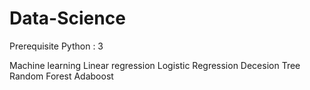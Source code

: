 # Data-Science

Prerequisite
Python : 3

Machine learning 
Linear regression
Logistic Regression
Decesion Tree
Random Forest
Adaboost

